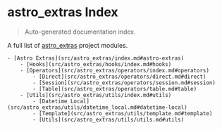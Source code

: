# astro_extras Index

> Auto-generated documentation index.

A full list of [astro_extras](https://github.com/skolchin/astro-extras) project modules.

    - [Astro Extras](src/astro_extras/index.md#astro-extras)
        - [Hooks](src/astro_extras/hooks/index.md#hooks)
        - [Operators](src/astro_extras/operators/index.md#operators)
            - [Direct](src/astro_extras/operators/direct.md#direct)
            - [Session](src/astro_extras/operators/session.md#session)
            - [Table](src/astro_extras/operators/table.md#table)
        - [Utils](src/astro_extras/utils/index.md#utils)
            - [Datetime Local](src/astro_extras/utils/datetime_local.md#datetime-local)
            - [Template](src/astro_extras/utils/template.md#template)
            - [Utils](src/astro_extras/utils/utils.md#utils)
